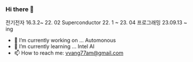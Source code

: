 ### Hi there 👋
전기전자 16.3.2~ 22. 02
Superconductor 22. 1 ~ 23. 04
프로그래밍 23.09.13 ~ ing

- 🔭 I’m currently working on ... Automonous
- 🌱 I’m currently learning ... Intel AI 
- 📫 How to reach me: vvang77am@gmail.com

<!--
**WangJeongHyun/WangJeongHyun** is a ✨ _special_ ✨ repository because its `README.md` (this file) appears on your GitHub profile.

Here are some ideas to get you started:

- 🔭 I’m currently working on ...
- 🌱 I’m currently learning ...
- 👯 I’m looking to collaborate on ...
- 🤔 I’m looking for help with ...
- 💬 Ask me about ...
- 📫 How to reach me: ...
- 😄 Pronouns: ...
- ⚡ Fun fact: ...
-->
